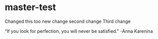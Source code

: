 # master-test
Changed this too
new change
second change 
Third change

“If you look for perfection, you will never be satisfied." -Anna Karenina
